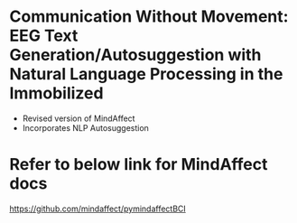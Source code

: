 # Communication Without Movement: EEG Text Generation/Autosuggestion with Natural Language Processing in the Immobilized

* Revised version of MindAffect
* Incorporates NLP Autosuggestion



Refer to below link for MindAffect docs
=============

https://github.com/mindaffect/pymindaffectBCI
